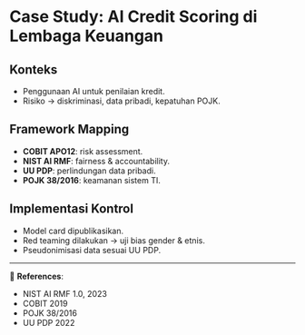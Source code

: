 # Case Study: AI Credit Scoring di Lembaga Keuangan

## Konteks
- Penggunaan AI untuk penilaian kredit.
- Risiko → diskriminasi, data pribadi, kepatuhan POJK.

## Framework Mapping
- **COBIT APO12**: risk assessment.
- **NIST AI RMF**: fairness & accountability.
- **UU PDP**: perlindungan data pribadi.
- **POJK 38/2016**: keamanan sistem TI.

## Implementasi Kontrol
- Model card dipublikasikan.
- Red teaming dilakukan → uji bias gender & etnis.
- Pseudonimisasi data sesuai UU PDP.

---
📖 **References**:
- NIST AI RMF 1.0, 2023
- COBIT 2019
- POJK 38/2016
- UU PDP 2022
